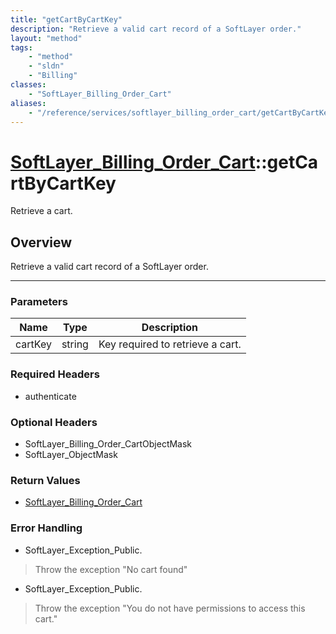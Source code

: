 ```yaml
---
title: "getCartByCartKey"
description: "Retrieve a valid cart record of a SoftLayer order."
layout: "method"
tags:
    - "method"
    - "sldn"
    - "Billing"
classes:
    - "SoftLayer_Billing_Order_Cart"
aliases:
    - "/reference/services/softlayer_billing_order_cart/getCartByCartKey"
---
```

# [SoftLayer_Billing_Order_Cart](/reference/services/SoftLayer_Billing_Order_Cart)::getCartByCartKey

Retrieve a cart.


## Overview 
Retrieve a valid cart record of a SoftLayer order. 

-----

### Parameters 
|Name | Type | Description |
| --- | --- | --- |
|cartKey| string| Key required to retrieve a cart.|


### Required Headers
* authenticate


### Optional Headers
* SoftLayer_Billing_Order_CartObjectMask
* SoftLayer_ObjectMask

### Return Values
* <a href='/reference/datatypes/SoftLayer_Billing_Order_Cart'>SoftLayer_Billing_Order_Cart </a>



### Error Handling

* SoftLayer_Exception_Public. 

> Throw the exception "No cart found" 

* SoftLayer_Exception_Public. 

> Throw the exception "You do not have permissions to access this cart." 



